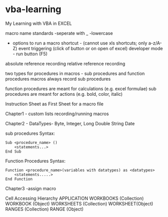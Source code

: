 # vba-learning
My Learning with VBA in EXCEL

macro name standards
-seperate with _
-lowercase


- options to run a macro
	shortcut - (cannot use xls shortcuts; only a-z/A-Z)
	event triggering (click of button or on open of excel)
	developer mode - run button (F5)
	
	
	
absolute reference recording
relative reference recording

two types for procedures in macros - sub procedures and function procedures
macros always record sub procedures

function procedures are meant for calculations (e.g. excel formulae)
sub procedures are meant for actions (e.g. bold, color, italic)

Instruction Sheet as First Sheet for a macro file

Chapter1 - 
custom lists
recording/running macros

Chapter2 - 
DataTypes-
Byte, Integer, Long
Double
String
Date

sub procedures 
Syntax:

	Sub <procedure_name> ()
		<statements...>
	End Sub
	
Function Procedures
Syntax:

	Function <procedure_name>(variables with datatypes) as <datatypes>
		<statements.....>
	End Function
	
	
	
Chapter3
-assign macro

Cell Accessing Hierarchy
APPLICATION
	WORKBOOKS (Collection)
	WORKBOOK (Object)
		WORKSHEETS (Collection)
		WORKSHEET(Object)
			RANGES (Collection)
			RANGE (Object)


